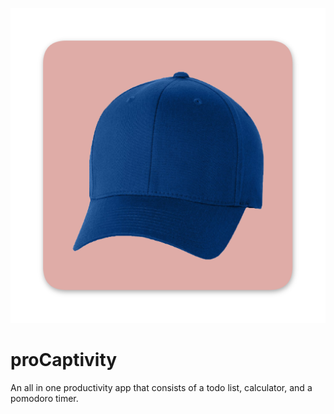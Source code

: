 ![proCaptivity-logo]( https://github.com/jrsnleons/proCaptivity/blob/master/ProductivityApp.Android/Resources/drawable/logo.png?raw=true)



# proCaptivity

An all in one productivity app that consists of a todo list, calculator, and a pomodoro timer.

